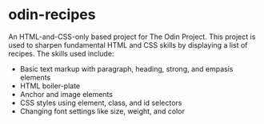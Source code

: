 # odin-recipes

An HTML-and-CSS-only based project for The Odin Project.
This project is used to sharpen fundamental HTML and CSS skills by displaying a list of recipes.
The skills used include:
- Basic text markup with paragraph, heading, strong, and empasis elements
- HTML boiler-plate
- Anchor and image elements
- CSS styles using element, class, and id selectors
- Changing font settings like size, weight, and color